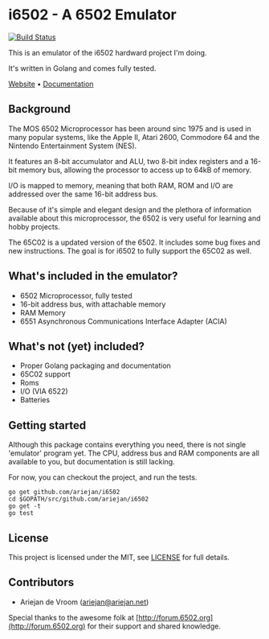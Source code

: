 # i6502 - A 6502 Emulator

[![Build Status](https://travis-ci.org/ariejan/i6502.svg?branch=master)](https://travis-ci.org/ariejan/i6502)

This is an emulator of the i6502 hardward project I'm doing.

It's written in Golang and comes fully tested.

[Website](http://ariejan.github.io/i6502/) • [Documentation](http://godoc.org/github.com/ariejan/i6502)

## Background

The MOS 6502 Microprocessor has been around sinc 1975 and is used in many popular systems, like
the Apple II, Atari 2600, Commodore 64 and the Nintendo Entertainment System (NES).

It features an 8-bit accumulator and ALU, two 8-bit index registers and a 16-bit memory bus, allowing the processor to access up to 64kB of memory. 

I/O is mapped to memory, meaning that both RAM, ROM and I/O are addressed over the same 16-bit address bus.

Because of it's simple and elegant design and the plethora of information available about this microprocessor, the 6502 is very useful for learning and hobby projects.

The 65C02 is a updated version of the 6502. It includes some bug fixes and new instructions. The goal is for i6502 to fully support the 65C02 as well.

## What's included in the emulator?

 * 6502 Microprocessor, fully tested
 * 16-bit address bus, with attachable memory
 * RAM Memory
 * 6551 Asynchronous Communications Interface Adapter (ACIA)

## What's not (yet) included?

 * Proper Golang packaging and documentation
 * 65C02 support
 * Roms
 * I/O (VIA 6522)
 * Batteries
 
## Getting started

Although this package contains everything you need, there is not single 'emulator' program yet. The CPU, address bus and RAM components are all available to you, but documentation is still lacking.

For now, you can checkout the project, and run the tests.

    go get github.com/ariejan/i6502
    cd $GOPATH/src/github.com/ariejan/i6502
    go get -t
    go test

## License

This project is licensed under the MIT, see [LICENSE](https://github.com/ariejan/i6502/blob/master/LICENSE) for full details.

## Contributors

 * Ariejan de Vroom (ariejan@ariejan.net)
 
 Special thanks to the awesome folk at [http://forum.6502.org](http://forum.6502.org) for their support and shared knowledge.
